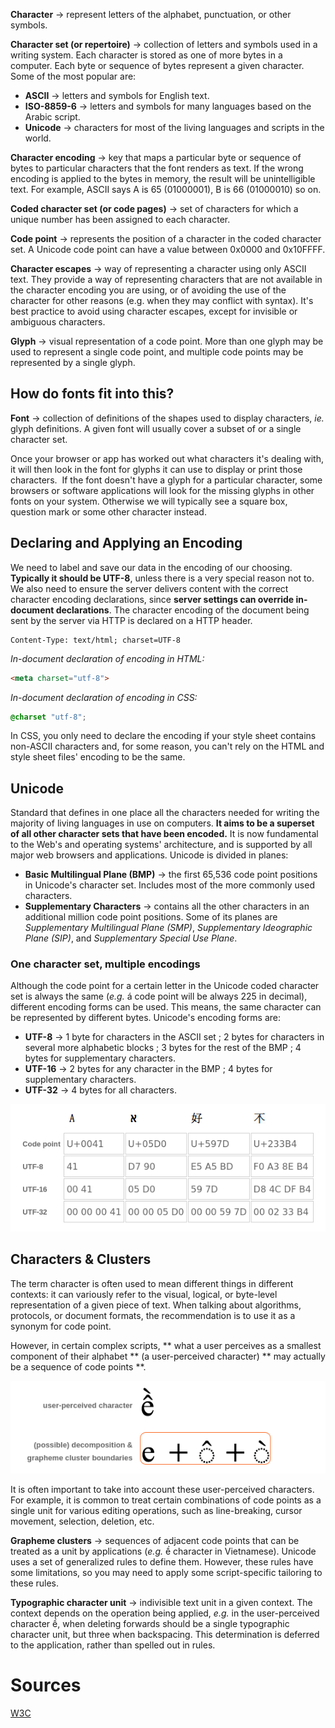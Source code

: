 __Character__ → represent letters of the alphabet, punctuation, or other symbols.

__Character set (or repertoire)__ → collection of letters and symbols used in a writing system. Each character is stored as one of more bytes in a computer. Each byte or sequence of bytes represent a given character. Some of the most popular are:
- __ASCII__ → letters and symbols for English text.
- __ISO-8859-6__ → letters and symbols for many languages based on the Arabic script.
- __Unicode__ → characters for most of the living languages and scripts in the world.

__Character encoding__ → key that maps a particular byte or sequence of bytes to particular characters that the font renders as text. If the wrong encoding is applied to the bytes in memory, the result will be unintelligible text. For example, ASCII says A is 65 (01000001), B is 66 (01000010) so on.

__Coded character set (or code pages)__ → set of characters for which a unique number has been assigned to each character.

__Code point__ → represents the position of a character in the coded character set. A Unicode code point can have a value between 0x0000 and 0x10FFFF.

__Character escapes__ → way of representing a character using only ASCII text. They provide a way of representing characters that are not available in the character encoding you are using, or of avoiding the use of the character for other reasons (e.g. when they may conflict with syntax). It's best practice to avoid using character escapes, except for invisible or ambiguous characters.

__Glyph__ → visual representation of a code point. More than one glyph may be used to represent a single code point, and multiple code points may be represented by a single glyph.

## How do fonts fit into this?
__Font__ → collection of definitions of the shapes used to display characters, *ie.* glyph definitions. A given font will usually cover a subset of or a single character set.

Once your browser or app has worked out what characters it's dealing with, it will then look in the font for glyphs it can use to display or print those characters.  If the font doesn't have a glyph for a particular character, some browsers or software applications will look for the missing glyphs in other fonts on your system. Otherwise we will typically see a square box, question mark or some other character instead.

## Declaring and Applying an Encoding
We need to label and save our data in the encoding of our choosing. **Typically it should be UTF-8**, unless there is a very special reason not to.
We also need to ensure the server delivers content with the correct character encoding declarations, since **server settings can override in-document declarations**. The character encoding of the document being sent by the server via HTTP is declared on a HTTP header.
```
Content-Type: text/html; charset=UTF-8
```

_In-document declaration of encoding in HTML:_
```html
<meta charset="utf-8">
```

_In-document declaration of encoding in CSS:_
```css
@charset "utf-8";
```
In CSS, you only need to declare the encoding if your style sheet contains non-ASCII characters and, for some reason, you can't rely on the HTML and style sheet files' encoding to be the same.

## Unicode
Standard that defines in one place all the characters needed for writing the majority of living languages in use on computers. **It aims to be a superset of all other character sets that have been encoded.** It is now fundamental to the Web's and operating systems' architecture, and is supported by all major web browsers and applications.
Unicode is divided in planes:
- __Basic Multilingual Plane (BMP)__ → the first 65,536 code point positions in Unicode's character set. Includes most of the more commonly used characters.
- __Supplementary Characters__ → contains all the other characters in an additional million code point positions. Some of its planes are *Supplementary Multilingual Plane (SMP)*, *Supplementary Ideographic Plane (SIP)*, and *Supplementary Special Use Plane*.

### One character set, multiple encodings
Although the code point for a certain letter in the Unicode coded character set is always the same (*e.g.* á code point will be always 225 in decimal), different encoding forms can be used. This means, the same character can be represented by different bytes. Unicode's encoding forms are:
- __UTF-8__ → 1 byte for characters in the ASCII set ; 2 bytes for characters in several more alphabetic blocks ; 3 bytes for the rest of the BMP ; 4 bytes for supplementary characters.
- __UTF-16__ → 2 bytes for any character in the BMP ; 4 bytes for supplementary characters.
- __UTF-32__ → 4 bytes for all characters.

![codes for a character in different encodings](../_assets/cs_characterencodings-1.png)

## Characters & Clusters
The term character is often used to mean different things in different contexts: it can variously refer to the visual, logical, or byte-level representation of a given piece of text. When talking about algorithms, protocols, or document formats, the recommendation is to use it as a synonym for code point.

However, in certain complex scripts, **
  what a user perceives as a smallest component of their alphabet
** (a user-perceived character) **
  may actually be a sequence of code points
**.

![user-perceived character vs. possible decomposition](../_assets/cs_characterencodings-2.png)

It is often important to take into account these user-perceived characters. For example, it is common to treat certain combinations of code points as a single unit for various editing operations, such as line-breaking, cursor movement, selection, deletion, etc. 

__Grapheme clusters__ → sequences of adjacent code points that can be treated as a unit by applications (*e.g.* ề character in Vietnamese). Unicode uses a set of generalized rules to define them. However, these rules have some limitations, so you may need to apply some script-specific tailoring to these rules.

__Typographic character unit__ → indivisible text unit in a given context. The context depends on the operation being applied, *e.g.* in the user-perceived character ề, when deleting forwards should be a single typographic character unit, but three when backspacing. This determination is deferred to the application, rather than spelled out in rules.

# Sources
[W3C](https://www.w3.org/)